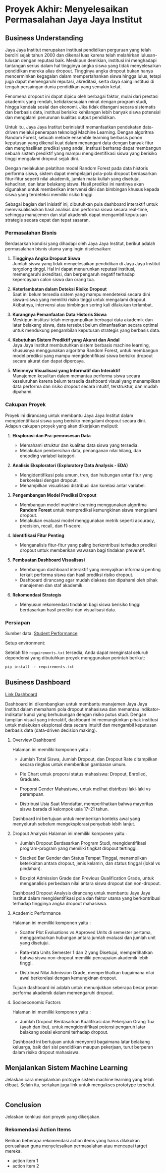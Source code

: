 # Proyek Akhir: Menyelesaikan Permasalahan Jaya Jaya Institut

## Business Understanding

Jaya Jaya Institut merupakan institusi pendidikan perguruan yang telah berdiri sejak tahun 2000 dan dikenal luas karena telah melahirkan lulusan-lulusan dengan reputasi baik. Meskipun demikian, institusi ini menghadapi tantangan serius dalam hal tingginya angka siswa yang tidak menyelesaikan pendidikan mereka alias dropout. Tingginya angka dropout bukan hanya mencerminkan kegagalan dalam mempertahankan siswa hingga lulus, tetapi juga dapat memengaruhi reputasi, akreditasi, serta daya saing institusi di tengah persaingan dunia pendidikan yang semakin ketat.

Fenomena dropout ini dapat dipicu oleh berbagai faktor, mulai dari prestasi akademik yang rendah, ketidaksesuaian minat dengan program studi, hingga kendala sosial dan ekonomi. Jika tidak ditangani secara sistematis dan berbasis data, institusi berisiko kehilangan lebih banyak siswa potensial dan mengalami penurunan kualitas output pendidikan.

Untuk itu, Jaya Jaya Institut berinisiatif memanfaatkan pendekatan data-driven melalui penerapan teknologi Machine Learning. Dengan algoritma Random Forest, sebuah metode ensemble learning berbasis pohon keputusan yang dikenal kuat dalam menangani data dengan banyak fitur dan menghasilkan prediksi yang andal, institusi berharap dapat membangun sebuah sistem prediktif yang mampu mengidentifikasi siswa yang berisiko tinggi mengalami dropout sejak dini.

Dengan melakukan pelatihan model Random Forest pada data historis performa siswa, sistem dapat mempelajari pola-pola dropout berdasarkan fitur-fitur seperti nilai akademik, jumlah mata kuliah yang disetujui, kehadiran, dan latar belakang siswa. Hasil prediksi ini nantinya akan digunakan untuk memberikan intervensi dini dan bimbingan khusus kepada siswa yang terdeteksi memiliki risiko tinggi.

Sebagai bagian dari inisiatif ini, dibutuhkan pula dashboard interaktif untuk memvisualisasikan hasil analisis dan performa siswa secara real-time, sehingga manajemen dan staf akademik dapat mengambil keputusan strategis secara cepat dan tepat sasaran.

### Permasalahan Bisnis

Berdasarkan kondisi yang dihadapi oleh Jaya Jaya Institut, berikut adalah permasalahan bisnis utama yang ingin diselesaikan:

1. **Tingginya Angka Dropout Siswa**  
   Jumlah siswa yang tidak menyelesaikan pendidikan di Jaya Jaya Institut tergolong tinggi. Hal ini dapat menurunkan reputasi institusi, memengaruhi akreditasi, dan berpengaruh negatif terhadap kepercayaan calon siswa dan orang tua.

2. **Keterlambatan dalam Deteksi Risiko Dropout**  
   Saat ini belum tersedia sistem yang mampu mendeteksi secara dini siswa-siswa yang memiliki risiko tinggi untuk mengalami dropout. Akibatnya, intervensi atau bimbingan sering kali dilakukan terlambat.

3. **Kurangnya Pemanfaatan Data Historis Siswa**  
   Meskipun institusi telah mengumpulkan berbagai data akademik dan latar belakang siswa, data tersebut belum dimanfaatkan secara optimal untuk mendukung pengambilan keputusan strategis yang berbasis data.

4. **Kebutuhan Sistem Prediktif yang Akurat dan Andal**  
   Jaya Jaya Institut membutuhkan sistem berbasis machine learning, khususnya menggunakan algoritma Random Forest, untuk membangun model prediksi yang mampu mengidentifikasi siswa berisiko dropout secara akurat dan dapat dipercaya.

5. **Minimnya Visualisasi yang Informatif dan Interaktif**  
   Manajemen kesulitan dalam memantau performa siswa secara keseluruhan karena belum tersedia dashboard visual yang menampilkan data performa dan risiko dropout secara intuitif, terstruktur, dan mudah dipahami.

### Cakupan Proyek

Proyek ini dirancang untuk membantu Jaya Jaya Institut dalam mengidentifikasi siswa yang berisiko mengalami dropout secara dini. Adapun cakupan proyek yang akan dikerjakan meliputi:

1. **Eksplorasi dan Pra-pemrosesan Data**  
   - Memahami struktur dan kualitas data siswa yang tersedia.  
   - Melakukan pembersihan data, penanganan nilai hilang, dan encoding variabel kategori.

2. **Analisis Eksploratori (Exploratory Data Analysis - EDA)**  
   - Mengidentifikasi pola umum, tren, dan hubungan antar fitur yang berkorelasi dengan dropout.  
   - Menampilkan visualisasi distribusi dan korelasi antar variabel.

3. **Pengembangan Model Prediksi Dropout**  
   - Membangun model machine learning menggunakan algoritma **Random Forest** untuk memprediksi kemungkinan siswa mengalami dropout.  
   - Melakukan evaluasi model menggunakan metrik seperti accuracy, precision, recall, dan f1-score.

4. **Identifikasi Fitur Penting**  
   - Menganalisis fitur-fitur yang paling berkontribusi terhadap prediksi dropout untuk memberikan wawasan bagi tindakan preventif.

5. **Pembuatan Dashboard Visualisasi**  
   - Membangun dashboard interaktif yang menyajikan informasi penting terkait performa siswa dan hasil prediksi risiko dropout.  
   - Dashboard dirancang agar mudah diakses dan dipahami oleh pihak manajemen dan staf akademik.

6. **Rekomendasi Strategis**  
   - Menyusun rekomendasi tindakan bagi siswa berisiko tinggi berdasarkan hasil prediksi dan visualisasi data.

### Persiapan

Sumber data: [Student Performance](https://github.com/dicodingacademy/dicoding_dataset/tree/main/students_performance)

Setup environment:

Setelah file `requirements.txt` tersedia, Anda dapat menginstal seluruh dependensi yang dibutuhkan proyek menggunakan perintah berikut:

```bash
pip install -r requirements.txt
```

## Business Dashboard
[Link Dashboard](https://public.tableau.com/shared/RD82G6394?:display_count=n&:origin=viz_share_link)

Dashboard ini dikembangkan untuk membantu manajemen Jaya Jaya Institut dalam memahami pola dropout mahasiswa dan memantau indikator-indikator kunci yang berhubungan dengan risiko putus studi. Dengan tampilan visual yang interaktif, dashboard ini memungkinkan pihak institusi untuk melakukan eksplorasi data secara intuitif dan mengambil keputusan berbasis data (data-driven decision making).

1. Overview Dashboard

    Halaman ini memiliki komponen yaitu :

    - Jumlah Total Siswa, Jumlah Dropout, dan Dropout Rate ditampilkan secara ringkas untuk memberikan gambaran umum.

    - Pie Chart untuk proporsi status mahasiswa: Dropout, Enrolled, Graduate.

    - Proporsi Gender Mahasiswa, untuk melihat distribusi laki-laki vs perempuan.

    - Distribusi Usia Saat Mendaftar, memperlihatkan bahwa mayoritas siswa berada di kelompok usia 17–21 tahun.

    Dashboard ini bertujuan untuk memberikan konteks awal yang menyeluruh sebelum mengeksplorasi penyebab lebih lanjut.

2. Dropout Analysis
    Halaman ini memiliki komponen yaitu :

    - Jumlah Dropout Berdasarkan Program Studi, mengidentifikasi program-program yang memiliki tingkat dropout tertinggi.

    - Stacked Bar Gender dan Status Tempat Tinggal, menampilkan keterkaitan antara dropout, jenis kelamin, dan status tinggal (lokal vs pindahan).

    - Boxplot Admission Grade dan Previous Qualification Grade, untuk menganalisis perbedaan nilai antara siswa dropout dan non-dropout.

    Dashboard Dropout Analysis dirancang untuk membantu Jaya Jaya Institut dalam mengidentifikasi pola dan faktor utama yang berkontribusi terhadap tingginya angka dropout mahasiswa. 

3. Academic Performance

    Halaman ini memiliki komponen yaitu :

    - Scatter Plot Evaluations vs Approved Units di semester pertama, menggambarkan hubungan antara jumlah evaluasi dan jumlah unit yang disetujui.

    - Rata-rata Units Semester 1 dan 2 yang Disetujui, memperlihatkan bahwa siswa non-dropout memiliki pencapaian akademik lebih tinggi.

    - Distribusi Nilai Admission Grade, memperlihatkan bagaimana nilai awal berkorelasi dengan kemungkinan dropout.

    Tujuan dashboard ini adalah untuk menunjukkan seberapa besar peran performa akademik dalam memengaruhi dropout.

4. Socioeconomic Factors

    Halaman ini memiliki komponen yaitu :

    - Jumlah Dropout Berdasarkan Kualifikasi dan Pekerjaan Orang Tua (ayah dan ibu), untuk mengidentifikasi potensi pengaruh latar belakang sosial ekonomi terhadap dropout.

    Dashboard ini bertujuan untuk menyoroti bagaimana latar belakang keluarga, baik dari sisi pendidikan maupun pekerjaan, turut berperan dalam risiko dropout mahasiswa.

## Menjalankan Sistem Machine Learning
Jelaskan cara menjalankan protoype sistem machine learning yang telah dibuat. Selain itu, sertakan juga link untuk mengakses prototype tersebut.

```

```

## Conclusion
Jelaskan konklusi dari proyek yang dikerjakan.

### Rekomendasi Action Items
Berikan beberapa rekomendasi action items yang harus dilakukan perusahaan guna menyelesaikan permasalahan atau mencapai target mereka.
- action item 1
- action item 2
